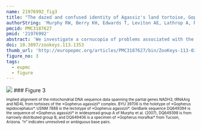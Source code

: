 ```yaml
---
name: 21976992_fig3
title: "The dazed and confused identity of Agassiz's land tortoise, Gopherus agassizii (Testudines, Testudinidae) with the description of a new species, and its consequences for conservation."
authorString: 'Murphy RW, Berry KH, Edwards T, Leviton AE, Lathrop A, Riedle JD.'
pmcid: PMC3187627
pmid: '21976992'
abstract: 'We investigate a cornucopia of problems associated with the identity of the desert tortoise, Gopherus agassizii (Cooper). The date of publication is found to be 1861, rather than 1863. Only one of the three original cotypes exists, and it is designated as the lectotype of the species. Another cotype is found to have been destroyed in the 1906 San Francisco earthquake and subsequent fire. The third is lost. The lectotype is genetically confirmed to be from California, and not Arizona, USA as sometimes reported. Maternally, the holotype of Gopherus lepidocephalus (Ottley & Velázques Solis. 1989) from the Cape Region of Baja California Sur, Mexico is also from the Mojavian population of the desert tortoise, and not from Tiburon Island, Sonora, Mexico as previously proposed. A suite of characters serve to diagnose tortoises west and north of the Colorado River, the Mojavian population, from those east and south of the river in Arizona, USA, and Sonora and Sinaloa, Mexico, the Sonoran population. Species recognition is warranted and because Gopherus lepidocephalus is from the Mojavian population, no names are available for the Sonoran species. Thus, a new species, Gopherus morafkaisp. n., is named and this action reduces the distribution of Gopherus agassizii to only 30% of its former range. This reduction has important implications for the conservation and protection of Gopherus agassizii, which may deserve a higher level of protection.'
doi: 10.3897/zookeys.113.1353
thumb_url: 'http://europepmc.org/articles/PMC3187627/bin/ZooKeys-113-039-g003.gif'
figure_no: 3
tags:
  - eupmc
  - figure
---
```

<img src='http://europepmc.org/articles/PMC3187627/bin/ZooKeys-113-039-g003.jpg' style='max-height: 300px'>
### Figure 3
<p style='font-size: 10px;'>Implied alignment of the mitochondrial DNA sequence data spanning the partial genes NADH3, tRNAArg and ND4L from tortoises of the *<named-content content-type="taxon-name">Gopherus agassizii</named-content>* complex. BYU 39706 is the holotype of *<named-content content-type="taxon-name">Gopherus lepidocephalus</named-content>*. USNM 7888 is the lectotype of *<named-content content-type="taxon-name">Gopherus agassizii</named-content>*. GenBank sequence DQ649394 is the sequence of *<named-content content-type="taxon-name">Gopherus agassizii</named-content>* in widespread group A of <xref ref-type="bibr" rid="B60">Murphy et al. (2007)</xref>, DQ649398 is from narrowly distributed group B, and DQ649406 is a specimen of *<named-content content-type="taxon-name">Gopherus morafkai</named-content>* from Tucson, Arizona. “n” indicates unresolved or ambiguous base pairs.</p>